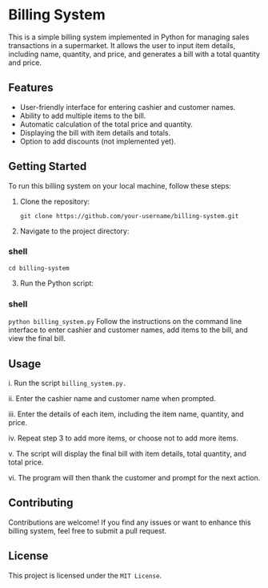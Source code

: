 # Billing System

This is a simple billing system implemented in Python for managing sales transactions in a supermarket. It allows the user to input item details, including name, quantity, and price, and generates a bill with a total quantity and price.

## Features

- User-friendly interface for entering cashier and customer names.
- Ability to add multiple items to the bill.
- Automatic calculation of the total price and quantity.
- Displaying the bill with item details and totals.
- Option to add discounts (not implemented yet).

## Getting Started

To run this billing system on your local machine, follow these steps:

1. Clone the repository:

   ```shell
   git clone https://github.com/your-username/billing-system.git
2. Navigate to the project directory:

### shell

`cd billing-system`

3. Run the Python script:

### shell

`python billing_system.py`
Follow the instructions on the command line interface to enter cashier and customer names, add items to the bill, and view the final bill.

## Usage

i.   Run the script `billing_system.py.`

ii.  Enter the cashier name and customer name when prompted.

iii. Enter the details of each item, including the item name, quantity, and price.

iv.  Repeat step 3 to add more items, or choose not to add more items.

v.   The script will display the final bill with item details, total quantity, and total price.

vi.  The program will then thank the customer and prompt for the next action.


## Contributing

Contributions are welcome! If you find any issues or want to enhance this billing system, feel free to submit a pull request.


## License

This project is licensed under the `MIT License`.
